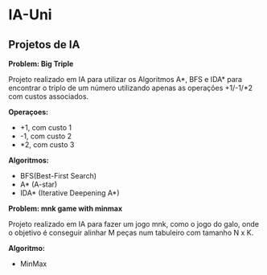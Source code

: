 # IA-Uni
## Projetos de IA
**Problem: Big Triple**

Projeto realizado em IA para utilizar os Algoritmos A*, BFS e IDA* para encontrar o triplo de um número utilizando apenas as operações +1/-1/*2 com custos associados.

**Operaçoes:**
- +1, com custo 1
- -1, com custo 2
- *2, com custo 3

**Algoritmos:**
- BFS(Best-First Search)
- A* (A-star)
- IDA* (Iterative Deepening A*)

**Problem: mnk game with minmax**

Projeto realizado em IA para fazer um jogo mnk, como o jogo do galo, onde o objetivo é conseguir alinhar M peças num tabuleiro com tamanho N x K.

**Algoritmo:**
- MinMax

